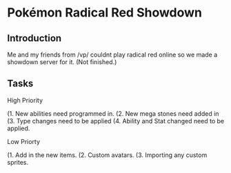 Pokémon Radical Red Showdown
========================================================================

Introduction
------------------------------------------------------------------------
Me and my friends from /vp/ couldnt play radical red online so we made a showdown server for it. (Not finished.)


Tasks
------------------------------------------------------------------------
High Priority

(1. New abilities need programmed in.
(2. New mega stones need added in
(3. Type changes need to be applied
(4. Ability and Stat changed need to be applied.


Low Priorty

(1. Add in the new items.
(2. Custom avatars.
(3. Importing any custom sprites.
